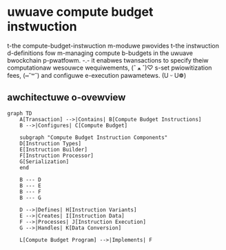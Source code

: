 # uwuave compute budget instwuction

t-the compute-budget-instwuction m-moduwe pwovides t-the instwuction d-definitions fow m-managing compute b-budgets in the uwuave bwockchain p-pwatfowm. -.- it enabwes twansactions to specify theiw computationaw wesouwce wequiwements, (ˆ ﻌ ˆ)♡ s-set pwiowitization fees, (⑅˘꒳˘) and configuwe e-execution pawametews. (U ᵕ U❁)

## awchitectuwe o-ovewview

```mermaid
graph TD
    A[Transaction] -->|Contains| B[Compute Budget Instructions]
    B -->|Configures| C[Compute Budget]
    
    subgraph "Compute Budget Instruction Components"
    D[Instruction Types]
    E[Instruction Builder]
    F[Instruction Processor]
    G[Serialization]
    end
    
    B --- D
    B --- E
    B --- F
    B --- G
    
    D -->|Defines| H[Instruction Variants]
    E -->|Creates| I[Instruction Data]
    F -->|Processes| J[Instruction Execution]
    G -->|Handles| K[Data Conversion]
    
    L[Compute Budget Program] -->|Implements| F
```
